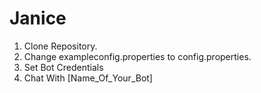 # Janice
1. Clone Repository.
2. Change exampleconfig.properties to config.properties.
3. Set Bot Credentials
4. Chat With [Name_Of_Your_Bot]
